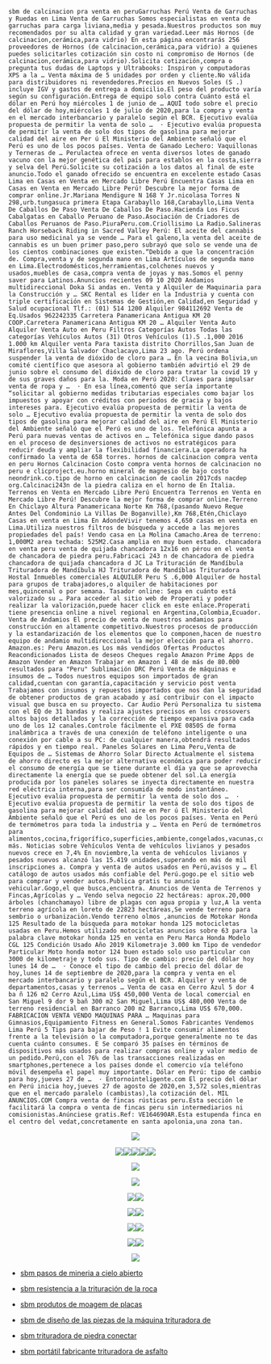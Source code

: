 
```
sbm de calcinacion pra venta en peruGarruchas Perú Venta de Garruchas y Ruedas en Lima Venta de Garruchas Somos especialistas en venta de garruchas para carga liviana,media y pesada.Nuestros productos son muy recomendados por su alta calidad y gran variedad.Leer más Hornos (de calcinacion,cerámica,para vidrio) En esta página encontrarás 256 proveedores de Hornos (de calcinacion,cerámica,para vidrio) a quienes puedes solicitarles cotización sin costo ni compromiso de Hornos (de calcinacion,cerámica,para vidrio).Solicita cotización,compra o pregunta tus dudas de Laptops y Ultrabooks: Inspiron y computadoras XPS a la … Venta máxima de 5 unidades por orden y cliente.No válida para distribuidores ni revendedores.Precios en Nuevos Soles (S .) incluye IGV y gastos de entrega a domicilio.El peso del producto varía según su configuración.Entrega de equipo solo contra Cuánto está el dólar en Perú hoy miércoles 1 de junio de … AQUÍ todo sobre el precio del dólar de hoy,miércoles 1 de julio de 2020,para la compra y venta en el mercado interbancario y paralelo según el BCR. Ejecutivo evalúa propuesta de permitir la venta de solo …  · Ejecutivo evalúa propuesta de permitir la venta de solo dos tipos de gasolina para mejorar calidad del aire en Per ú El Ministerio del Ambiente señaló que el Perú es uno de los pocos países. Venta de Ganado Lechero: Vaquillonas y Terneras de … Perulactea ofrece en venta diversos lotes de ganado vacuno con la mejor genética del país para establos en la costa,sierra y selva del Perú.Solicite su cotización a los datos al final de este anuncio.Todo el ganado ofrecido se encuentra en excelente estado Casas Lima en Casas en Venta en Mercado Libre Perú Encuentra Casas Lima en Casas en Venta en Mercado Libre Perú! Descubre la mejor forma de comprar online.Jr.Mariana Mendigure N 168 Y Jr.nicolasa Torres N 298,urb.tungasuca primera Etapa Carabayllo 168,Carabayllo,Lima Venta De Caballos De Paso Venta De Caballos De Paso.Hacienda Los Ficus Cabalgatas en Caballo Peruano de Paso.Asociación de Criadores de Caballos Peruanos de Paso.PiuraPeru.com.Criollisimo La Radio.Salineras Ranch Horseback Riding in Sacred Valley Perú: El aceite del cannabis para uso medicinal ya se vende … Para el galeno,la venta del aceite de cannabis es un buen primer paso,pero subrayó que solo se vende una de los cientos combinaciones que existen.“Debido a que la concentración de. Compra,venta y de segunda mano en Lima Artículos de segunda mano en Lima.Electrodomésticos,herramientas,colchones nuevos y usados,muebles de casa,compra venta de joyas y mas.Somos el penny saver para Latinos.Anuncios recientes 09 10 2020 Andamios multidireccional Doka Si andas en. Venta y Alquiler de Maquinaria para la Construcción y … SKC Rental es líder en la Industria y cuenta con triple certificación en Sistemas de Gestión,en Calidad,en Seguridad y Salud ocupacional Tlf.: (01) 514 1200 Alquiler 984112692 Venta de Eq.Usados 962242335 Carretera Panamericana Antigua KM 20 COOP.Carretera Panamericana Antigua KM 20 … Alquiler Venta Auto Alquiler Venta Auto en Peru Filtros Categorías Autos Todas las categorías Vehículos Autos (31) Otros Vehículos (1).S .1,000 2016 1.000 km Alquiler venta Para taxista distrito Chorrillos,San Juan de Miraflores,Villa Salvador Chaclacayo,Lima 23 ago. Perú ordena suspender la venta de dióxido de cloro para … En la vecina Bolivia,un comité científico que asesora al gobierno también advirtió el 29 de junio sobre el consumo del dióxido de cloro para tratar la covid 19 y de sus graves daños para la. Moda en Perú 2020: Claves para impulsar venta de ropa y …  · En esa línea,comentó que sería importante “solicitar al gobierno medidas tributarias especiales como bajar los impuestos y apoyar con créditos con periodos de gracia y bajos intereses para. Ejecutivo evalúa propuesta de permitir la venta de solo … Ejecutivo evalúa propuesta de permitir la venta de solo dos tipos de gasolina para mejorar calidad del aire en Perú El Ministerio del Ambiente señaló que el Perú es uno de los. Telefónica apunta a Perú para nuevas ventas de activos en … Telefónica sigue dando pasos en el proceso de desinversiones de activos no estratégicos para reducir deuda y ampliar la flexibilidad financiera.La operadora ha confirmado la venta de 658 torres. hornos de calcinacion compra venta en peru Hornos Calcinacion Costo compra venta hornos de calcinacion no peru e clicproject.eu.horno mineral de magnesio de bajo costo neondrink.co.tipo de horno en calcinacion de caolin 2017cds nacdep org.Calcinaci243n de la piedra caliza en el horno de En Italia. Terrenos en Venta en Mercado Libre Perú Encuentra Terrenos en Venta en Mercado Libre Perú! Descubre la mejor forma de comprar online.Terreno En Chiclayo Altura Panamericana Norte Km 768,(pasando Nuevo Reque Antes Del Condominio La Villas De Boganville),Km 768,Etén,Chiclayo Casas en venta en Lima En AdondeVivir tenemos 4,650 casas en venta en Lima.Utiliza nuestros filtros de búsqueda y accede a las mejores propiedades del país! Vendo casa en La Molina Camacho.Area de terreno: 1,000M2 area techada: 525M2.Casa amplia en muy buen estado. chancadora en venta peru venta de quijada chancadora 12x16 en pérou en el venta de chancadora de piedra peru.Fabricaci 243 n de chancadora de piedra chancadora de quijada chancadora d JC La Trituración de Mandíbula Trituradora de Mandíbula HJ Trituradora de Mandíblas Trituradora Hostal Inmuebles comerciales ALQUILER Peru S .6,000 Alquiler de hostal para grupos de trabajadores,o alquiler de habitaciones por mes,quincenal o por semana. Tasador online: Sepa en cuánto está valorizado su … Para acceder al sitio web de Properati y poder realizar la valorización,puede hacer click en este enlace.Properati tiene presencia online a nivel regional en Argentina,Colombia,Ecuador. Venta de Andamios El precio de venta de nuestros andamios para construcción en altamente competitivo.Nuestros procesos de producción y la estandarización de los elementos que lo componen,hacen de nuestro equipo de andamio multidireccional la mejor elección para el ahorro. Amazon.es: Peru Amazon.es Los más vendidos Ofertas Productos Reacondicionados Lista de deseos Cheques regalo Amazon Prime Apps de Amazon Vender en Amazon Trabajar en Amazon 1 48 de más de 80.000 resultados para "Peru" Sublimación DRC Perú Venta de máquinas e insumos de … Todos nuestros equipos son importados de gran calidad,cuentan con garantía,capacitación y servicio post venta Trabajamos con insumos y repuestos importados que nos dan la seguridad de obtener productos de gran acabado y así contribuir con el impacto visual que busca en su proyecto. Car Audio Perú Personaliza tu sistema con el EQ de 31 bandas y realiza ajustes precisos en los crossovers altos bajos detallados y la corrección de tiempo expansiva para cada uno de los 12 canales.Controle fácilmente el PXE 0850S de forma inalámbrica a través de una conexión de teléfono inteligente o una conexión por cable a su PC: de cualquier manera,obtendrá resultados rápidos y en tiempo real. Paneles Solares en Lima Peru,Venta de Equipos de … Sistemas de Ahorro Solar Directo Actualmente el sistema de ahorro directo es la mejor alternativa económica para poder reducir el consumo de energía que se tiene durante el día ya que se aprovecha directamente la energía que se puede obtener del sol.La energía producida por los paneles solares se inyecta directamente en nuestra red eléctrica interna,para ser consumida de modo instantáneo. Ejecutivo evalúa propuesta de permitir la venta de solo dos …  · Ejecutivo evalúa propuesta de permitir la venta de solo dos tipos de gasolina para mejorar calidad del aire en Per ú El Ministerio del Ambiente señaló que el Perú es uno de los pocos países. Venta en Perú de termómetros para toda la industria y … Venta en Perú de termómetros para alimentos,cocina,frigorífico,superficies,ambiente,congelados,vacunas,compost,industriales,lavavajillas,y más. Noticias sobre Vehículos Venta de vehículos livianos y pesados nuevos crece en 7,4% En noviembre,la venta de vehículos livianos y pesados nuevos alcanzó las 15.419 unidades,superando en más de mil inscripciones a. Compra y venta de autos usados en Perú,avisos y … El catálogo de autos usados más confiable del Perú.gogo.pe el sitio web para comprar y vender autos.Publica gratis tu anuncio vehicular.Gogo,el que busca,encuentra. Anuncios de Venta de Terrenos y Fincas,Agrícolas y … Vendo selva negocio 22 hectáreas: aprox.20,000 árboles (chanchamayo) libre de plagas con agua propia y luz,A la venta terreno agrícola en loreto de 22823 hectáreas,Se vende terreno para sembrio o urbanización.Vendo terreno olmos ,anuncios de Motokar Honda 125 Resultado de la búsqueda para motokar honda 125 motocicletas usadas en Peru.Hemos utilizado motocicletas anuncios sobre 63 para la palabra clave motokar honda 125 en venta en Peru Marca Honda Modelo CGL 125 Condición Usado Año 2019 Kilometraje 3.000 km Tipo de vendedor Particular Moto honda motor 124 buen estado solo uso particular con 3000 de kilometraje y todo sus. Tipo de cambio: precio del dólar hoy lunes 14 de …  · Conoce el tipo de cambio del precio del dólar de hoy,lunes 14 de septiembre de 2020,para la compra y venta en el mercado interbancario y paralelo según el BCR. Alquiler y venta de departamentos,casas y terrenos … Venta de casa en Cerro Azul 5 dor 4 ba ñ 126 m2 Cerro Azul,Lima US$ 450,000 Venta de local comercial en San Miguel 9 dor 9 bañ 300 m2 San Miguel,Lima US$ 480,000 Venta de terreno residencial en Barranco 200 m2 Barranco,Lima US$ 670,000. FABRICACION VENTA VENDO MAQUINAS PARA … Maquinas para Gimnasios,Equipamiento Fitness en General.Somos Fabricantes Vendemos Lima Perú 5 Tips para bajar de Peso ! 1 Evite consumir alimentos frente a la televisión o la computadora,porque generalmente no te das cuenta cuánto consumes. E Se comparó 35 países en términos de dispositivos más usados para realizar compras online y valor medio de un pedido.Perú,con el 76% de las transacciones realizadas en smartphones,pertenece a los países donde el comercio vía teléfono móvil desempeña el papel muy importante. Dólar en Perú: tipo de cambio para hoy,jueves 27 de …  · Entornointeligente.com El precio del dólar en Perú inicia hoy,jueves 27 de agosto de 2020,en 3,572 soles,mientras que en el mercado paralelo (cambistas),la cotización del. MIL ANUNCIOS.COM Compra venta de fincas rústicas peru.Esta sección le facilitará la compra o venta de fincas peru sin intermediarios ni comisionistas.Anúnciese gratis.Ref: VE164690AR.Esta estupenda finca en el centro del vedat,concretamente en santa apolonia,una zona tan. 
```

<div align="center">

<a href="https://es-crusher.shibang-china.com/github&k=sbm+de+calcinacion+pra+venta+en+peru"><img src="https://static.shibang-china.com/es/crusher/logo.jpg"></a>

<a href="https://es-crusher.shibang-china.com/github&k=sbm+de+calcinacion+pra+venta+en+peru"><img src="https://static.shibang-china.com/es/crusher/index.jpg"></a><a href="https://es-crusher.shibang-china.com/material.htmlgithub&k=sbm+de+calcinacion+pra+venta+en+peru"><img src="https://static.shibang-china.com/es/crusher/material.jpg"></a><a href="https://es-crusher.shibang-china.com/application.htmlgithub&k=sbm+de+calcinacion+pra+venta+en+peru"><img src="https://static.shibang-china.com/es/crusher/application.jpg"></a><a href="https://es-crusher.shibang-china.com/aboutus.htmlgithub&k=sbm+de+calcinacion+pra+venta+en+peru"><img src="https://static.shibang-china.com/es/crusher/aboutus.jpg"></a><a href="https://es-crusher.shibang-china.com/contact.htmlgithub&k=sbm+de+calcinacion+pra+venta+en+peru"><img src="https://static.shibang-china.com/es/crusher/contact.jpg"></a>

<a href="https://es-crusher.shibang-china.com/github&k=sbm+de+calcinacion+pra+venta+en+peru"><img src="https://static.shibang-china.com/es/crusher/banner.jpg"></a>

<a href="https://swt.shibang-china.com/github&k=sbm+de+calcinacion+pra+venta+en+peru"><img src="https://static.shibang-china.com/es/crusher/text.jpg"></a>

<a href="https://swt.shibang-china.com/github&k=sbm+de+calcinacion+pra+venta+en+peru"><img src="https://static.shibang-china.com/es/crusher/chat.jpg"></a><a href="https://es-crusher.shibang-china.com/contact.htmlgithub&k=sbm+de+calcinacion+pra+venta+en+peru"><img src="https://static.shibang-china.com/es/crusher/message.jpg"></a>

<a href="https://es-crusher.shibang-china.com/products/pe.htmlgithub&k=sbm+de+calcinacion+pra+venta+en+peru"><img src="https://static.shibang-china.com/es/crusher/pe.jpg"></a><a href="https://es-crusher.shibang-china.com/products/pf.htmlgithub&k=sbm+de+calcinacion+pra+venta+en+peru"><img src="https://static.shibang-china.com/es/crusher/pf.jpg"></a>

<a href="https://es-crusher.shibang-china.com/products/hpt.htmlgithub&k=sbm+de+calcinacion+pra+venta+en+peru"><img src="https://static.shibang-china.com/es/crusher/hpt.jpg"></a><a href="https://es-crusher.shibang-china.com/products/vsi.htmlgithub&k=sbm+de+calcinacion+pra+venta+en+peru"><img src="https://static.shibang-china.com/es/crusher/vsi.jpg"></a>

<a href="https://es-crusher.shibang-china.com/products/klv.htmlgithub&k=sbm+de+calcinacion+pra+venta+en+peru"><img src="https://static.shibang-china.com/es/crusher/klv.jpg"></a><a href="https://es-crusher.shibang-china.com/products/portable.htmlgithub&k=sbm+de+calcinacion+pra+venta+en+peru"><img src="https://static.shibang-china.com/es/crusher/portable.jpg"></a>

<a href="https://swt.shibang-china.com/github&k=sbm+de+calcinacion+pra+venta+en+peru"><img src="https://static.shibang-china.com/es/crusher/case.jpg"></a>

</div>


* [sbm pasos de mineria a cielo abierto](sbm%20pasos%20de%20mineria%20a%20cielo%20abierto.md)

* [sbm resistencia a la trituración de la roca](sbm%20resistencia%20a%20la%20trituraci%C3%B3n%20de%20la%20roca.md)

* [sbm produtos de moagem de placas](sbm%20produtos%20de%20moagem%20de%20placas.md)

* [sbm de diseño de las piezas de la máquina trituradora de](sbm%20de%20dise%C3%B1o%20de%20las%20piezas%20de%20la%20m%C3%A1quina%20trituradora%20de.md)

* [sbm trituradora de piedra conectar](sbm%20trituradora%20de%20piedra%20conectar.md)

* [sbm portátil fabricante trituradora de asfalto](sbm%20port%C3%A1til%20fabricante%20trituradora%20de%20asfalto.md)